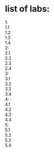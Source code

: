 # list of labs:
1:  
1.1  
1.2  
1.3  
1.4  
2:  
2.1  
2.2  
2.3  
2.4  
3:  
3.1  
3.2  
3.3  
3.4  
4:  
4.1  
4.2  
4.3  
4.4  
5:  
5.1  
5.2  
5.3  
5.4  


